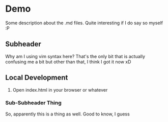 # Demo

Some description about the .md files. Quite interesting if I do say so myself :P

## Subheader

Why am I using vim syntax here? That's the only bit that is actually confusing me a bit but other than that, I think I got it now xD

## Local Development

1. Open index.html in your browser or whatever

### Sub-Subheader Thing

So, apparently this is a thing as well. Good to know, I guess
